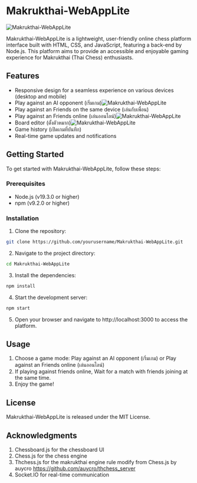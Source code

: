 # Makrukthai-WebAppLite
![Makrukthai-WebAppLite](https://raw.githubusercontent.com/natstpt/Makrukthai-WebAppLite/main/screenshots/screenshots1.png)

Makrukthai-WebAppLite is a lightweight, user-friendly online chess platform interface built with HTML, CSS, and JavaScript, featuring a back-end by Node.js. This platform aims to provide an accessible and enjoyable gaming experience for Makrukthai (Thai Chess) enthusiasts.

## Features

- Responsive design for a seamless experience on various devices (desktop and mobile)
- Play against an AI opponent (เริ่มเกม)![Makrukthai-WebAppLite](https://raw.githubusercontent.com/natstpt/Makrukthai-WebAppLite/main/screenshots/screenshots2.png)
- Play against an Friends on the same device (เล่นกับเพื่อน)
- Play against an Friends online (เล่นออนไลน์)![Makrukthai-WebAppLite](https://raw.githubusercontent.com/natstpt/Makrukthai-WebAppLite/main/screenshots/screenshots3.png)
- Board editor (ตั้งตัวหมาก)![Makrukthai-WebAppLite](https://raw.githubusercontent.com/natstpt/Makrukthai-WebAppLite/main/screenshots/screenshots4.png)
- Game history (เปิดเกมที่บันทึก)
- Real-time game updates and notifications 


## Getting Started

To get started with Makrukthai-WebAppLite, follow these steps:

### Prerequisites

- Node.js (v19.3.0 or higher)
- npm (v9.2.0 or higher)

### Installation

1. Clone the repository:

```bash
git clone https://github.com/yourusername/Makrukthai-WebAppLite.git
```

2. Navigate to the project directory:

```bash
cd Makrukthai-WebAppLite
```

3. Install the dependencies:

```bash
npm install
```

4. Start the development server:

```bash
npm start
```

5. Open your browser and navigate to http://localhost:3000 to access the platform.

## Usage
1. Choose a game mode: Play against an AI opponent (เริ่มเกม) or Play against an Friends online (เล่นออนไลน์)
2. If playing against friends online, Wait for a match with friends joining at the same time.
3. Enjoy the game!

## License
Makrukthai-WebAppLite is released under the MIT License.

## Acknowledgments
1. Chessboard.js for the chessboard UI
2. Chess.js for the chess engine
3. Thchess.js for the makrukthai engine rule modify from Chess.js by auycro https://github.com/auycro/thchess_server
4. Socket.IO for real-time communication

